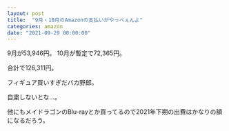 ```yaml
---
layout: post
title:  "9月・10月のAmazonの支払いがやっべぇんよ"
categories: amazon
date: "2021-09-29 00:00:00"
---
```


9月が53,946円。
10月が暫定で72,365円。

合計で126,311円。

フィギュア買いすぎだバカ野郎。

自粛しないとな...。

他にもメイドラゴンのBlu-rayとか買ってるので2021年下期の出費はかなりの額になるだろう。

